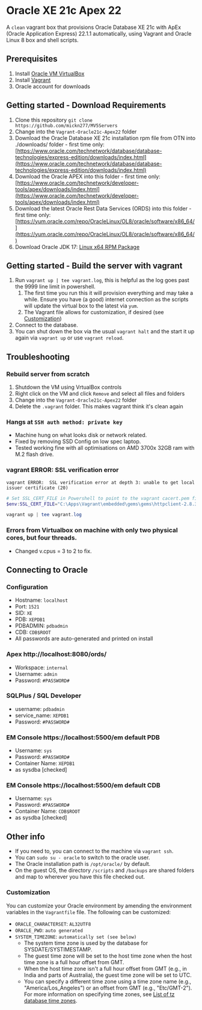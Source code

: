 # Oracle XE 21c Apex 22
A `clean` vagrant box that provisions Oracle Database XE 21c with ApEx (Oracle Application Express) 22.1.1 automatically, using Vagrant and Oracle Linux 8 box and shell scripts.

## Prerequisites
1. Install [Oracle VM VirtualBox](https://www.virtualbox.org/wiki/Downloads)
2. Install [Vagrant](https://vagrantup.com/)
3. Oracle account for downloads

## Getting started - Download Requirements
1. Clone this repository `git clone https://github.com/mickn277/MV5Servers`
2. Change into the `Vagrant-Oracle21c-Apex22` folder
3. Download the Oracle Database XE 21c installation rpm file from OTN into ./downloads/ folder - first time only:
[https://www.oracle.com/technetwork/database/database-technologies/express-edition/downloads/index.html](https://www.oracle.com/technetwork/database/database-technologies/express-edition/downloads/index.html)
4. Download the Oracle APEX into this folder - first time only:
[https://www.oracle.com/technetwork/developer-tools/apex/downloads/index.html](https://www.oracle.com/technetwork/developer-tools/apex/downloads/index.html)
5. Download the latest Oracle Rest Data Services (ORDS) into this folder - first time only:
[https://yum.oracle.com/repo/OracleLinux/OL8/oracle/software/x86_64/](https://yum.oracle.com/repo/OracleLinux/OL8/oracle/software/x86_64/)
6. Download Oracle JDK 17:
[Linux x64 RPM Package](https://www.oracle.com/java/technologies/javase/jdk17-archive-downloads.html)

## Getting started - Build the server with vagrant
1. Run `vagrant up | tee vagrant.log`, this is helpful as the log goes past the 9999 line limit in powershell.
   1. The first time you run this it will provision everything and may take a while. Ensure you have (a good) internet connection as the scripts will update the virtual box to the latest via `yum`.
   2. The Vagrant file allows for customization, if desired (see [Customization](#customization))
2. Connect to the database.
3. You can shut down the box via the usual `vagrant halt` and the start it up again via `vagrant up` or use `vagrant reload`.

## Troubleshooting 

### Rebuild server from scratch
1. Shutdown the VM using VrtualBox controls
2. Right click on the VM and click `Remove` and select all files and folders
2. Change into the `Vagrant-Oracle21c-Apex22` folder
3. Delete the `.vagrant` folder.  This makes vagrant think it's clean again

### Hangs at `SSH auth method: private key`
* Machine hung on what looks disk or network related.  
* Fixed by removing SSD Config on low spec laptop.
* Tested working fine with all optimisations on AMD 3700x 32GB ram with M.2 flash drive.

### vagrant ERROR:  SSL verification error

`vagrant ERROR:  SSL verification error at depth 3: unable to get local issuer certificate (20)`

```powershell
# Set SSL_CERT_FILE in Powershell to point to the vagrant cacert.pem file
$env:SSL_CERT_FILE="C:\Apps\Vagrant\embedded\gems\gems\httpclient-2.8.3\lib\httpclient\cacert.pem"

vagrant up | tee vagrant.log
```

### Errors from Virtualbox on machine with only two physical cores, but four threads.  
* Changed v.cpus = 3 to 2 to fix.

## Connecting to Oracle

### Configuration
* Hostname: `localhost`
* Port: `1521`
* SID: `XE`
* PDB: `XEPDB1`
* PDBADMIN: `pdbadmin`
* CDB: `CDB$ROOT`
* All passwords are auto-generated and printed on install

### Apex http://localhost:8080/ords/
* Workspace: `internal`
* Username: `admin`
* Password: `#PASSWORD#`

### SQLPlus / SQL Developer
* username: `pdbadmin`
* service_name: `XEPDB1`
* Password: `#PASSWORD#`

### EM Console https://localhost:5500/em default PDB
* Username: `sys`
* Password: `#PASSWORD#`
* Container Name: `XEPDB1`
* as sysdba [checked]

### EM Console https://localhost:5500/em default CDB 
* Username: `sys`
* Password: `#PASSWORD#`
* Container Name: `CDB$ROOT`
* as sysdba [checked]

## Other info

* If you need to, you can connect to the machine via `vagrant ssh`.
* You can `sudo su - oracle` to switch to the oracle user.
* The Oracle installation path is `/opt/oracle/` by default.
* On the guest OS, the directory `/scripts` and `/backups` are shared folders and map to wherever you have this file checked out.

### Customization
You can customize your Oracle environment by amending the environment variables in the `Vagrantfile` file.
The following can be customized:
* `ORACLE_CHARACTERSET`: `AL32UTF8`
* `ORACLE_PWD`: `auto generated`
* `SYSTEM_TIMEZONE`: `automatically set (see below)`
  * The system time zone is used by the database for SYSDATE/SYSTIMESTAMP.
  * The guest time zone will be set to the host time zone when the host time zone is a full hour offset from GMT.
  * When the host time zone isn't a full hour offset from GMT (e.g., in India and parts of Australia), the guest time zone will be set to UTC.
  * You can specify a different time zone using a time zone name (e.g., "America/Los_Angeles") or an offset from GMT (e.g., "Etc/GMT-2"). For more information on specifying time zones, see [List of tz database time zones](https://en.wikipedia.org/wiki/List_of_tz_database_time_zones).

